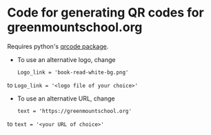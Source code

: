 # Code for generating QR codes for greenmountschool.org

Requires python's [qrcode package](https://pypi.org/project/qrcode/).

* To use an alternative logo, change
	```
	Logo_link = 'book-read-white-bg.png'
	```
to
	```
	Logo_link = '<logo file of your choice>'
	```

* To use an alternative URL, change
	```
	text = 'https://greenmountschool.org'
	```
to
	```
	text = '<your URL of choice>'
	```
